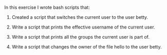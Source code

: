 In this exercise I wrote bash scripts that:

1. Created a script that switches the current user to the user betty.

2. Write a script that prints the effective username of the current user.

3. Write a script that prints all the groups the current user is part of.

4. Write a script that changes the owner of the file hello to the user betty.
